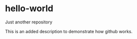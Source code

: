 # hello-world
Just another repository

This is an added description to demonstrate how github works.

